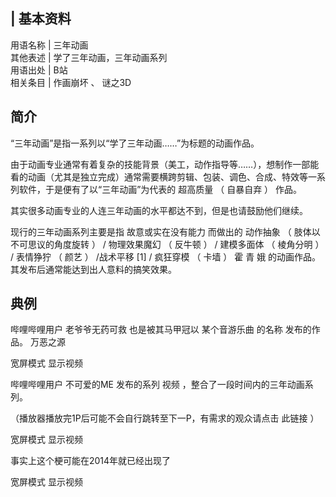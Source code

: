 |  **基本资料**  
---  
用语名称  |  三年动画   
其他表述  |  学了三年动画，三年动画系列   
用语出处  |  B站   
相关条目  |  作画崩坏  、  谜之3D   
  
##  简介

“三年动画”是指一系列以“学了三年动画……”为标题的动画作品。

由于动画专业通常有着复杂的技能背景（美工，动作指导等……），想制作一部能看的动画（尤其是独立完成）通常需要横跨剪辑、包装、调色、合成、特效等一系列软件，于是便有了以“三年动画”为代表的
超高质量  （  自暴自弃  ）  作品。

其实很多动画专业的人连三年动画的水平都达不到，但是也请鼓励他们继续。

现行的三年动画系列主要是指 故意或实在没有能力 而做出的  动作抽象  （  肢体以不可思议的角度旋转  ）  /  物理效果魔幻  （  反牛顿  ）
/  建模多面体  （  棱角分明  ）  /  表情狰狞  （  颜艺  ）  /战术平移  [1]  /  疯狂穿模  （  卡墙  ）  霍 青 娥
的动画作品。其发布后通常能达到出人意料的搞笑效果。

##  典例

哔哩哔哩用户  老爷爷无药可救  也是被其马甲冠以  某个音游乐曲  的名称  发布的作品。  万恶之源

宽屏模式  显示视频

哔哩哔哩用户  不可爱的ME  发布的系列  视频  ，整合了一段时间内的三年动画系列。

（播放器播放完1P后可能不会自行跳转至下一P，有需求的观众请点击  此链接  ）

宽屏模式  显示视频

事实上这个梗可能在2014年就已经出现了

宽屏模式  显示视频